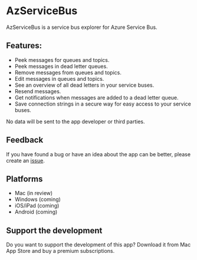 # AzServiceBus

AzServiceBus is a service bus explorer for Azure Service Bus. 

## Features:
* Peek messages for queues and topics.
* Peek messages in dead letter queues.
* Remove messages from queues and topics.
* Edit messages in queues and topics.
* See an overview of all dead letters in your service buses.
* Resend messages.
* Get notifications when messages are added to a dead letter queue.
* Save connection strings in a secure way for easy access to your service buses.

No data will be sent to the app developer or third parties.

## Feedback
If you have found a bug or have an idea about the app can be better, please create an [issue](https://github.com/dhindrik/AzServiceBus/issues).

## Platforms
* Mac (in review)
* Windows (coming)
* iOS/iPad (coming)
* Android (coming)

## Support the development
Do you want to support the development of this app? Download it from Mac App Store and buy a premium subscriptions.




